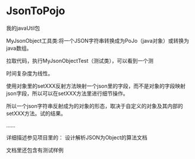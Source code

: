 # JsonToPojo
我的javaUtil包

MyJsonObject工具类:将一个JSON字符串转换成为PoJo（java对象）或转换为java数组。

拉取代码，执行MyJsonObjectTest（测试类），可以看到一个测

时间复杂度为线性。

使用对象里的setXXX反射方法映射一个json里的字段，而不是对象的字段映射json字段，所以可以在setXXX方法里进行细节操作。

所以一个json字符串反射成为的对象的形态，取决于自定义的对象及其内部的setXXX方法。试的结果。


......

详细描述参见项目里的： 设计解析JSON为Object的算法文档   

文档里还包含有测试样例
